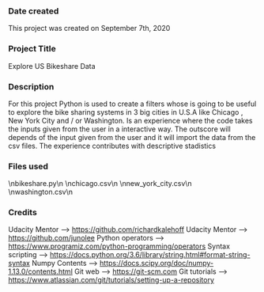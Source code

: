 ### Date created
This project was created on September  7th, 2020

### Project Title
Explore US Bikeshare Data

### Description

For this project Python is used to create a filters whose is going to be useful to explore the bike sharing systems in 3 big cities in U.S.A like Chicago , New York City and / or Washington. Is an experience where the code takes the inputs given from the user in a interactive way. The outscore will depends of the input given from the user and it will import the data from the csv files.
The experience contributes with descriptive stadistics


### Files used
\nbikeshare.py\n
\nchicago.csv\n
\nnew_york_city.csv\n
\nwashington.csv\n

### Credits

Udacity Mentor --> https://github.com/richardkalehoff
Udacity Mentor --> https://github.com/junolee
Python operators --> https://www.programiz.com/python-programming/operators
Syntax scripting --> https://docs.python.org/3.6/library/string.html#format-string-syntax
Numpy Contents --> https://docs.scipy.org/doc/numpy-1.13.0/contents.html
Git web --> https://git-scm.com
Git tutorials --> https://www.atlassian.com/git/tutorials/setting-up-a-repository
